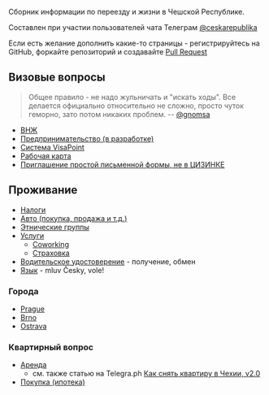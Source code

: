 Сборник информации по переезду и жизни в Чешской Республике.

Составлен при участии пользователей чата Телеграм
[@ceskarepublika](https://t.me/ceskarepublika)

Если есть желание дополнить какие-то страницы - регистрируйтесь на GitHub,
форкайте репозиторий и создавайте
[Pull Request](https://help.github.com/articles/about-pull-requests/)

## Визовые вопросы

> Общее правило - не надо жульничать и "искать ходы". Все делается официально
> относительно не сложно, просто чуток геморно, зато потом никаких проблем.
-- [@gnomsa](https://t.me/ceskarepublika/190917)

- [ВНЖ](visa/dlouhodoby.md)
- [Предпринимательство (в разработке)](visa/firm.md)
- [Система VisaPoint](visa/visapoint.md)
- [Рабочая карта](visa/work.md)
- [Приглашение простой письменной формы, не в ЦИЗИНКЕ](visa/written-invitation.md )

## Проживание

- [Налоги](living/taxes.md)
- [Авто (покупка, продажа и т.д.)](living/cars.md)
- [Этнические группы](living/diaspora.md)
- [Услуги](living/uslugi.md)
  - [Coworking](living/uslugi/coworking.md)
  - [Страховка](living/uslugi/insurance.md)
- [Водительское удостоверение](living/driving_license.md) - получение, обмен
- [Язык](living/language.md) - mluv Česky, vole!

### Города

- [Prague](living/prague.md)
- [Brno](living/brno.md)
- [Ostrava](living/ostrava.md)

### Квартирный вопрос

- [Аренда](living/flats_rent.md)
  - см. также статью на Telegra.ph [Как снять квартиру в Чехии, v2.0](http://telegra.ph/Kak-snyat-kvartiru-v-CHehii-v20-03-02)
- [Покупка (ипотека)](living/flats_buy.md)

